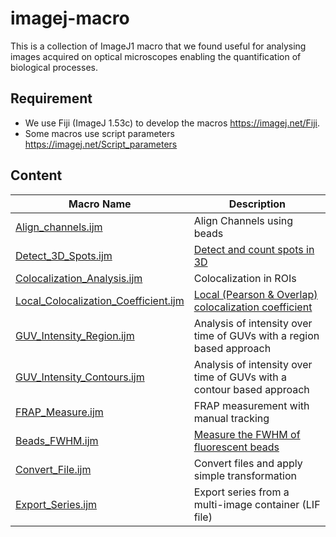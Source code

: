 # imagej-macro
This is a collection of ImageJ1 macro that we found useful for analysing images acquired on optical microscopes enabling the quantification of biological processes. 

## Requirement
- We use Fiji (ImageJ 1.53c) to develop the macros https://imagej.net/Fiji.
- Some macros use script parameters https://imagej.net/Script_parameters

## Content

|Macro Name | Description | 
|---|---|
|[Align_channels.ijm](https://raw.githubusercontent.com/jboulanger/imagej-macro/main/Align_Channels/Align_Channels.ijm) | Align Channels using beads |
|[Detect_3D_Spots.ijm](https://github.com/jboulanger/imagej-macro/raw/main/Detect_3D_Spots/Detect_3D_Spots.ijm) |[Detect and count spots in 3D](https://github.com/jboulanger/imagej-macro/blob/main/Detect_3D_Spots/README.md) |
|[Colocalization_Analysis.ijm](https://raw.githubusercontent.com/jboulanger/imagej-macro/main/Colocalization_Analysis/Colocalization_Analysis.ijm)| Colocalization in ROIs |
|[Local_Colocalization_Coefficient.ijm](https://github.com/jboulanger/imagej-macro/raw/main/Colocalization_Analysis/Local_Colocalization_Coefficient.ijm)| [Local (Pearson & Overlap) colocalization coefficient](https://github.com/jboulanger/imagej-macro/blob/main/Colocalization_Analysis/README.md) |
|[GUV_Intensity_Region.ijm](https://github.com/jboulanger/imagej-macro/raw/main/GUV_Intensity/GUV_Intensity_Region.ijm)|Analysis of intensity over time of GUVs with a region based approach|
|[GUV_Intensity_Contours.ijm](https://github.com/jboulanger/imagej-macro/raw/main/GUV_Intensity/GUV_Intensity_Contour.ijm)|Analysis of intensity over time of GUVs with a contour based approach|
|[FRAP_Measure.ijm](https://github.com/jboulanger/imagej-macro/raw/main/FRAP_Measure/FRAP_measure.ijm)| FRAP measurement with manual tracking |
|[Beads_FWHM.ijm](https://raw.githubusercontent.com/jboulanger/imagej-macro/main/Beads_FWHM/Beads_FWHM.ijm)|[Measure the FWHM of fluorescent beads](https://github.com/jboulanger/imagej-macro/blob/main/Colocalization_Analysis/README.md)|
|[Convert_File.ijm](https://raw.githubusercontent.com/jboulanger/imagej-macro/main/File_Conversion/Convert_File.ijm)|Convert files and apply simple transformation |
|[Export_Series.ijm](https://github.com/jboulanger/imagej-macro/raw/main/File_Conversion/Export_Series.ijm)| Export series from a multi-image container (LIF file) |
